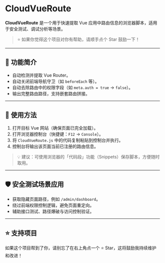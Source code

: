 # CloudVueRoute

**CloudVueRoute** 是一个用于快速提取 Vue 应用中路由信息的浏览器脚本，适用于安全测试、调试分析等场景。

> ⭐ 如果你觉得这个项目对你有帮助，请顺手点个 Star 鼓励一下！

---

## 🚀 功能简介

- 自动检测并提取 Vue Router。
- 自动关闭前端导航守卫（如 `beforeEach` 等）。
- 自动去除路由中的权限字段（如 `meta.auth = true` → `false`）。
- 输出完整路由路径，支持嵌套路由拼接。

---

## 🧩 使用方法

1. 打开目标 Vue 网站（确保页面已完全加载）。
2. 打开浏览器控制台（快捷键：`F12` → `Console`）。
3. 将 `CloudVueRoute.js` 中的代码复制粘贴到控制台并执行。
4. 控制台将输出该页面当前已注册的路由信息。

> 💡 建议：可使用浏览器的「代码段」功能（Snippets）保存脚本，方便随时取用。

---

## 🛡️ 安全测试场景应用

- 获取隐藏页面路径，例如 `/admin/dashboard`。
- 绕过前端权限控制逻辑，避免页面重定向。
- 辅助接口测试、路径爆破与访问控制验证。

---

## ⭐ 支持项目

如果这个项目帮到了你，请别忘了在右上角点一个 ⭐ Star，这将鼓励我持续维护和改进！
